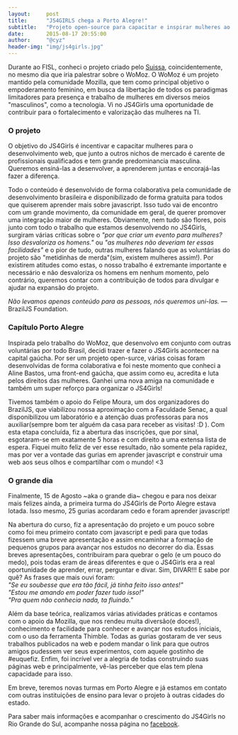 ```yaml
---
layout:     post
title:      "JS4GIRLS chega a Porto Alegre!"
subtitle:   "Projeto open-source para capacitar e inspirar mulheres ao desenvolvimento web"
date:       2015-08-17 20:55:00
author:     "@cyz"
header-img: "img/js4girls.jpg"
---
```


<p>Durante ao FISL, conheci o projeto criado pelo <a href="http://nomadev.com.br/" target="_external">Suissa</a>, coincidentemente, no mesmo dia que iria palestrar sobre o WoMoz. O WoMoz é um projeto mantido pela comunidade Mozilla, que tem como principal objetivo o empoderamento feminino, em busca da libertação de todos os paradigmas limitadores para presença e trabalho de mulheres em diversos meios "masculinos", como a tecnologia. Vi no JS4Girls uma oportunidade de contribuir para o fortalecimento e valorização das mulheres na TI.</p>

<h3>O projeto</h3>

<p>O objetivo do JS4Girls é incentivar e capacitar mulheres para o desenvolvimento web, que junto a outros nichos de mercado é carente de profissionais qualificados e tem grande predominancia masculina. Queremos ensiná-las a desenvolver, a aprenderem juntas e encorajá-las fazer a diferença.</p>

<p>Todo o conteúdo é desenvolvido de forma colaborativa pela comunidade de desenvolvimento brasileira e disponibilizado de forma gratuita para todos que quiserem aprender mais sobre javascript. Isso tudo vai de encontro com um grande movimento, da comunidade em geral, de querer promover uma integração maior de mulheres. Obviamente, nem tudo são flores, pois junto com todo o trabalho que estamos desenvolvendo no JS4Girls, surgiram várias críticas sobre o <em>"por que criar um evento para mulheres? Isso desvaloriza os homens."</em> ou <em>"as mulheres não deveriam ter essas facilidades"</em> e o pior de tudo, outras mulheres falando que as voluntárias do projeto são "metidinhas de merda"(sim, existem mulheres assim!). Por existirem atitudes como estas, o nosso trabalho é extremante importante e necessário e não desvaloriza os homens em nenhum momento, pelo contrário, queremos contar com a contribuição de todos para divulgar e ajudar na expansão do projeto.</p>

<p><cite>Não levamos apenas conteúdo para as pessoas, nós queremos uni-las.</cite> &mdash; BrazilJS Foundation.</p>

<h3>Capítulo Porto Alegre</h3>

<p>Inspirada pelo trabalho do WoMoz, que desenvolvo em conjunto com outras voluntárias por todo Brasil, decidi trazer e fazer o JS4Girls acontecer na capital gaúcha. Por ser um projeto open-surce, várias coisas foram desenvolvidas de forma colaborativa e foi neste momento que conheci a Aline Bastos, uma front-end gaúcha, que assim como eu, acredita e luta pelos direitos das mulheres. Ganhei uma nova amiga na comunidade e também um super reforço para organizar o JS4Girls!</p>

<p>Tivemos também o apoio do Felipe Moura, um dos organizadores do BrazilJS, que viabilizou nossa aproximação com a Faculdade Senac, a qual disponibilizou um laboratório e a atenção duas professoras para nos auxiliar(sempre bom ter alguém da casa para receber as visitas! :D ). Com esta etapa concluída, fiz a abertura das inscrições, que por sinal, esgotaram-se em exatamente 5 horas e com direito a uma extensa lista de espera. Fiquei muito feliz de ver esse resultado, não somente pela rapidez, mas por ver a vontade das gurias em aprender javascript e construir uma web aos seus olhos e compartilhar com o mundo! <3</p>

<h3>O grande dia</h3>

<p>Finalmente, 15 de Agosto ~aka o grande dia~ chegou e para nos deixar mais felizes ainda, a primeira turma do JS4Girls de Porto Alegre estava lotada. Isso mesmo, 25 gurias acordaram cedo e foram aprender javascript!</p>

<p>Na abertura do curso, fiz a apresentação do projeto e um pouco sobre como foi meu primeiro contato com javascript e pedi para que todas fizessem uma breve apresentação e assim encaminhar a formação de pequenos grupos para avançar nos estudos no decorrer do dia. Essas breves apresentações, contribuiram para quebrar o gelo (e um pouco do medo), pois todas eram de áreas diferentes e que o JS4Girls era a real oportunidade de aprender, errar, perguntar e divar. Sim, DIVAR!!! E sabe por quê? As frases que mais ouvi foram:<br/>
<em>"Se eu soubesse que era tão fácil, já tinha feito isso antes!"</em> <br/>
<em>"Estou me amando em poder fazer tudo isso!"</em> <br/> <em>"Pra quem não conhecia nada, ta fluindo."</em></p>

<p>Além da base teórica, realizamos várias atividades práticas e contamos com o apoio da Mozilla, que nos rendeu muita diversão(e doces!), conhecimento e facilidade para conhecer e avançar nos estudos iniciais, com o uso da ferramenta Thimble. Todas as gurias gostaram de ver seus trabalhos publicados na web e podem mandar o link para que outros amigos pudessem ver seus experimentos, com aquele gostinho de #euquefiz. Enfim, foi incrível ver a alegria de todas construindo suas páginas web e principalmente, vê-las perceber que elas tem plena capacidade para isso.</p>

<p>Em breve, teremos novas turmas em Porto Alegre e já estamos em contato com outras instituições de ensino para levar o projeto à outras cidades do estado.</p>
<p>Para saber mais informações e acompanhar o crescimento do JS4Girls no Rio Grande do Sul, acompanhe nossa página no <a href="https://www.facebook.com/js4girlsportoalegre">facebook</a>.

